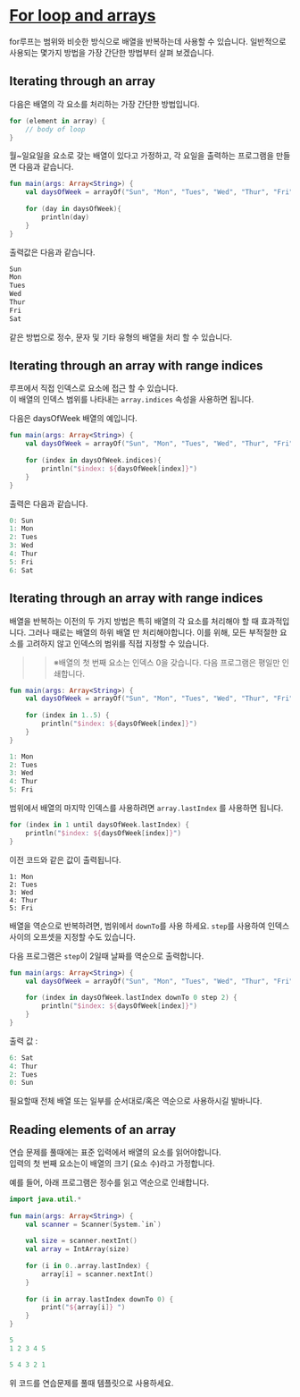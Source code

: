 # [For loop and arrays](https://hyperskill.org/learn/step/4657)
for루프는 범위와 비슷한 방식으로 배열을 반복하는데 사용할 수 있습니다. 일반적으로 사용되는 몇가지 방법을 가장 간단한 방법부터 살펴 보겠습니다.

## Iterating through an array
다음은 배열의 각 요소를 처리하는 가장 간단한 방법입니다.
```kotlin
for (element in array) {
    // body of loop
}
```
월~일요일을 요소로 갖는 배열이 있다고 가정하고, 각 요일을 출력하는 프로그램을 만들면 다음과 같습니다.

```kotlin
fun main(args: Array<String>) {
    val daysOfWeek = arrayOf("Sun", "Mon", "Tues", "Wed", "Thur", "Fri", "Sat")
    
    for (day in daysOfWeek){
        println(day)
    }
}
```
출력값은 다음과 같습니다.
```kotlin
Sun
Mon
Tues
Wed
Thur
Fri
Sat
```
같은 방법으로 정수, 문자 및 기타 유형의 배열을 처리 할 수 있습니다.

## Iterating through an array with range indices
루프에서 직접 인덱스로 요소에 접근 할 수 있습니다.  
이 배열의 인덱스 범위를 나타내는 `array.indices` 속성을 사용하면 됩니다.

다음은 daysOfWeek 배열의 예입니다.

```kotlin
fun main(args: Array<String>) {
    val daysOfWeek = arrayOf("Sun", "Mon", "Tues", "Wed", "Thur", "Fri", "Sat")
 
    for (index in daysOfWeek.indices){
        println("$index: ${daysOfWeek[index]}")
    }
}
```

출력은 다음과 같습니다.

```kotlin
0: Sun
1: Mon
2: Tues
3: Wed
4: Thur
5: Fri
6: Sat
```

## Iterating through an array with range indices

배열을 반복하는 이전의 두 가지 방법은 특히 배열의 각 요소를 처리해야 할 때 효과적입니다. 그러나 때로는 배열의 하위 배열 만 처리해야합니다. 이를 위해, 모든 부적절한 요소를 고려하지 않고 인덱스의 범위를 직접 지정할 수 있습니다.


>> ※배열의 첫 번째 요소는 인덱스 0을 갖습니다.
다음 프로그램은 평일만 인쇄합니다.
```kotlin
fun main(args: Array<String>) {
    val daysOfWeek = arrayOf("Sun", "Mon", "Tues", "Wed", "Thur", "Fri", "Sat")
 
    for (index in 1..5) {
        println("$index: ${daysOfWeek[index]}")
    }
}
```

```kotlin
1: Mon
2: Tues
3: Wed
4: Thur
5: Fri
```
범위에서 배열의 마지막 인덱스를 사용하려면 `array.lastIndex` 를 사용하면 됩니다.

```kotlin
for (index in 1 until daysOfWeek.lastIndex) {
    println("$index: ${daysOfWeek[index]}")
}
```
이전 코드와 같은 값이 출력됩니다.
```
1: Mon
2: Tues
3: Wed
4: Thur
5: Fri 
```

배열을 역순으로 반복하려면, 범위에서 `downTo`를 사용 하세요. `step`를 사용하여 인덱스 사이의 오프셋을 지정할 수도 있습니다.

다음 프로그램은 `step`이 2일때 날짜를 역순으로 출력합니다.
```kotlin
fun main(args: Array<String>) {
    val daysOfWeek = arrayOf("Sun", "Mon", "Tues", "Wed", "Thur", "Fri", "Sat")
 
    for (index in daysOfWeek.lastIndex downTo 0 step 2) {
        println("$index: ${daysOfWeek[index]}")
    }
}
```

출력 값 :
```kotlin
6: Sat
4: Thur
2: Tues
0: Sun
```
필요할때 전체 배열 또는 일부를 순서대로/혹은 역순으로 사용하시길 발바니다.

## Reading elements of an array
연습 문제를 풀때에는 표준 입력에서 배열의 요소를 읽어야합니다.   
입력의 첫 번째 요소는이 배열의 크기 (요소 수)라고 가정합니다.

예를 들어, 아래 프로그램은 정수를 읽고 역순으로 인쇄합니다.
```kotlin
import java.util.*
 
fun main(args: Array<String>) {
    val scanner = Scanner(System.`in`)
 
    val size = scanner.nextInt()
    val array = IntArray(size)
 
    for (i in 0..array.lastIndex) {
        array[i] = scanner.nextInt()
    }
 
    for (i in array.lastIndex downTo 0) {
        print("${array[i]} ")
    }
}
```

```kotlin
5
1 2 3 4 5
```

```kotlin
5 4 3 2 1 
```
위 코드를 연습문제를 풀때 템플릿으로 사용하세요.
